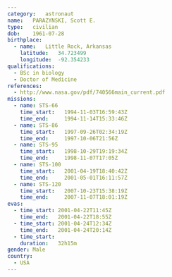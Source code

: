 ```yaml
---
category:	astronaut
name:	PARAZYNSKI, Scott E.
type:	civilian
dob:	1961-07-28
birthplace:
  - name:	Little Rock, Arkansas
    latitude:	34.723499
    longitude:	-92.354233
qualifications:
  - BSc in biology
  - Doctor of Medicine
references:
  - http://www.nasa.gov/pdf/740566main_current.pdf
missions:
  - name: STS-66
    time_start:   1994-11-03T16:59:43Z
    time_end:     1994-11-14T15:33:46Z
  - name: STS-86
    time_start:   1997-09-26T02:34:19Z
    time_end:     1997-10-06T21:56Z
  - name: STS-95
    time_start:   1998-10-29T19:19:34Z
    time_end:     1998-11-07T17:05Z
  - name: STS-100
    time_start:   2001-04-19T18:40:42Z
    time_end:     2001-05-01T16:11:57Z
  - name: STS-120
    time_start:   2007-10-23T15:38:19Z
    time_end:     2007-11-07T18:01:19Z
evas:
  - time_start: 2001-04-22T11:45Z
    time_end:   2001-04-22T18:55Z
  - time_start: 2001-04-24T12:34Z
    time_end:   2001-04-24T20:14Z
  - time_start: 
    duration:   32h15m
gender:	Male
country:
  - USA
---
```


